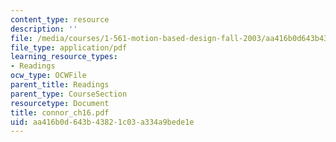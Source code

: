 ```yaml
---
content_type: resource
description: ''
file: /media/courses/1-561-motion-based-design-fall-2003/aa416b0d643b43821c03a334a9bede1e_connor_ch16.pdf
file_type: application/pdf
learning_resource_types:
- Readings
ocw_type: OCWFile
parent_title: Readings
parent_type: CourseSection
resourcetype: Document
title: connor_ch16.pdf
uid: aa416b0d-643b-4382-1c03-a334a9bede1e
---
```

